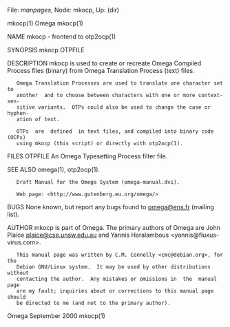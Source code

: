 File: *manpages*,  Node: mkocp,  Up: (dir)

mkocp(1)                             Omega                            mkocp(1)



NAME
       mkocp - frontend to otp2ocp(1)

SYNOPSIS
       mkocp OTPFILE

DESCRIPTION
       mkocp  is  used  to  create  or  recreate  Omega Compiled Process files
       (binary) from Omega Translation Process (text) files.

       Omega Translation Processes are used to translate one character set  to
       another  and to choose between characters with one or more context-sen‐
       sitive variants.  OTPs could also be used to change the case or hyphen‐
       ation of text.

       OTPs  are  defined  in text files, and compiled into binary code (OCPs)
       using mkocp (this script) or directly with otp2ocp(1).

FILES
       OTPFILE
              An Omega Typesetting Process filter file.

SEE ALSO
       omega(1), otp2ocp(1).

       Draft Manual for the Omega System (omega-manual.dvi).

       Web page: <http://www.gutenberg.eu.org/omega/>

BUGS
       None known, but report any bugs found to <omega@ens.fr> (mailing list).

AUTHOR
       mkocp is part of Omega.  The primary authors of Omega are  John  Plaice
       <plaice@cse.unsw.edu.au>   and   Yannis   Haralambous   <yannis@fluxus-
       virus.com>.

       This manual page was written by C.M. Connelly <cmc@debian.org>, for the
       Debian GNU/Linux system.  It may be used by other distributions without
       contacting the author.  Any mistakes or omissions in  the  manual  page
       are my fault; inquiries about or corrections to this manual page should
       be directed to me (and not to the primary author).



Omega                           September 2000                        mkocp(1)
